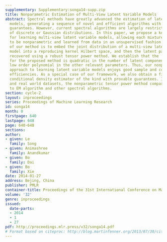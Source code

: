 ```yaml
---
supplementary: Supplementary:songa14-supp.zip
title: Nonparametric Estimation of Multi-View Latent Variable Models
abstract: Spectral methods have greatly advanced the estimation of latent variable
  models, generating a sequence of novel and efficient algorithms with strong theoretical
  guarantees. However, current spectral algorithms are largely restricted to mixtures
  of discrete or Gaussian distributions. In this paper, we propose a kernel method
  for learning multi-view latent variable models, allowing each mixture component
  to be nonparametric and learned from data in an unsupervised fashion. The key idea
  of our method is to embed the joint distribution of a multi-view latent variable
  model into a reproducing kernel Hilbert space, and then the latent parameters are
  recovered using a robust tensor power method. We establish that the  sample complexity
  for the proposed method is quadratic in the number of latent components and is a
  low order polynomial in the other relevant parameters. Thus, our nonparametric tensor
  approach to learning latent variable models enjoys good sample and computational
  efficiencies. As a special case of our framework, we also obtain a first unsupervised
  conditional density estimator of the kind with provable guarantees. In both synthetic
  and real world datasets, the nonparametric tensor power method compares favorably
  to EM algorithm and other spectral algorithms.
section: cycle-2
layout: inproceedings
series: Proceedings of Machine Learning Research
id: songa14
month: 0
firstpage: 640
lastpage: 648
page: 640-648
sections: 
author:
- given: Le
  family: Song
- given: Animashree
  family: Anandkumar
- given: Bo
  family: Dai
- given: Bo
  family: Xie
date: 2014-01-27
address: Bejing, China
publisher: PMLR
container-title: Proceedings of the 31st International Conference on Machine Learning
volume: '32'
genre: inproceedings
issued:
  date-parts:
  - 2014
  - 1
  - 27
pdf: http://proceedings.mlr.press/v32/songa14.pdf
# Format based on citeproc: http://blog.martinfenner.org/2013/07/30/citeproc-yaml-for-bibliographies/
---
```

